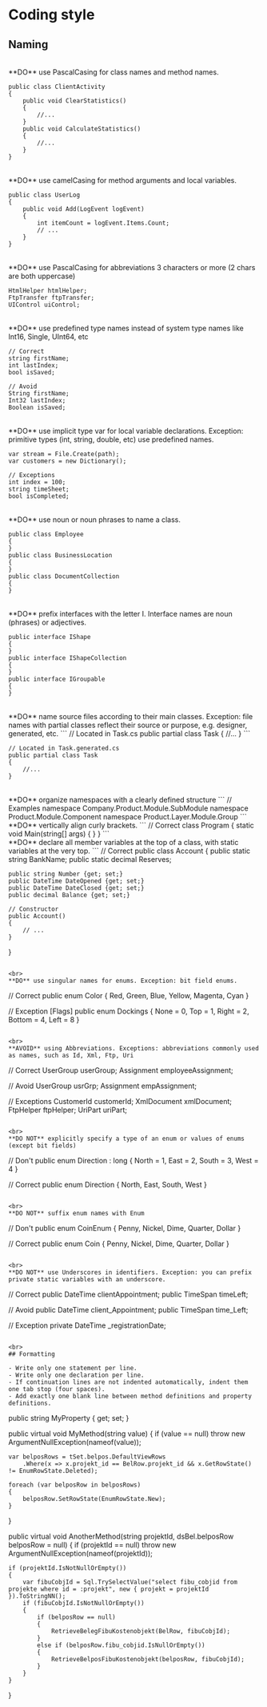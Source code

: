 # Coding style

## Naming

<br>
**DO** use PascalCasing for class names and method names.

```
public class ClientActivity
{
    public void ClearStatistics()
    {
        //...
    }
    public void CalculateStatistics()
    {
        //...
    }
}
```

<br>
**DO** use camelCasing for method arguments and local variables.

```
public class UserLog
{
    public void Add(LogEvent logEvent)
    {
        int itemCount = logEvent.Items.Count;
        // ...
    }
}
```

<br>
**DO** use PascalCasing for abbreviations 3 characters or more (2 chars are both uppercase)

```
HtmlHelper htmlHelper;
FtpTransfer ftpTransfer;
UIControl uiControl;
```

<br>
**DO** use predefined type names instead of system type names like Int16, Single, UInt64, etc

```
// Correct
string firstName;
int lastIndex;
bool isSaved;
 
// Avoid
String firstName;
Int32 lastIndex;
Boolean isSaved;
```

<br>
**DO** use implicit type var for local variable declarations. Exception: primitive types (int, string, double, etc) use predefined names.

```
var stream = File.Create(path);
var customers = new Dictionary();
 
// Exceptions
int index = 100;
string timeSheet;
bool isCompleted;
```

<br>
**DO** use noun or noun phrases to name a class.

```
public class Employee
{
}
public class BusinessLocation
{
}
public class DocumentCollection
{
}
```

<br>
**DO** prefix interfaces with the letter I.  Interface names are noun (phrases) or adjectives.

```
public interface IShape
{
}
public interface IShapeCollection
{
}
public interface IGroupable
{
}
```

<br>
**DO** name source files according to their main classes. Exception: file names with partial classes reflect their source or purpose, e.g. designer, generated, etc.
```
// Located in Task.cs
public partial class Task
{
    //...
}
```

```
// Located in Task.generated.cs
public partial class Task
{
    //...
}
```

<br>
**DO** organize namespaces with a clearly defined structure
```
// Examples
namespace Company.Product.Module.SubModule
namespace Product.Module.Component
namespace Product.Layer.Module.Group
```

<br>
**DO** vertically align curly brackets.
```
// Correct
class Program
{
    static void Main(string[] args)
    {
    }
}
```

<br>
**DO** declare all member variables at the top of a class, with static variables at the very top.
```
// Correct
public class Account
{
    public static string BankName;
    public static decimal Reserves;
 
    public string Number {get; set;}
    public DateTime DateOpened {get; set;}
    public DateTime DateClosed {get; set;}
    public decimal Balance {get; set;}
 
    // Constructor
    public Account()
    {
        // ...
    }
}
```

<br>
**DO** use singular names for enums. Exception: bit field enums.
```
// Correct
public enum Color
{
    Red,
    Green,
    Blue,
    Yellow,
    Magenta,
    Cyan
}
 
// Exception
[Flags]
public enum Dockings
{
    None = 0,
    Top = 1, 
    Right = 2, 
    Bottom = 4,
    Left = 8
}
```

<br>
**AVOID** using Abbreviations. Exceptions: abbreviations commonly used as names, such as Id, Xml, Ftp, Uri
```
// Correct
UserGroup userGroup;
Assignment employeeAssignment;
 
// Avoid
UserGroup usrGrp;
Assignment empAssignment;
 
// Exceptions
CustomerId customerId;
XmlDocument xmlDocument;
FtpHelper ftpHelper;
UriPart uriPart;
```

<br>
**DO NOT** explicitly specify a type of an enum or values of enums (except bit fields)
```
// Don't
public enum Direction : long
{
    North = 1,
    East = 2,
    South = 3,
    West = 4
}
 
// Correct
public enum Direction
{
    North,
    East,
    South,
    West
}
```

<br>
**DO NOT** suffix enum names with Enum

```
// Don't
public enum CoinEnum
{
    Penny,
    Nickel,
    Dime,
    Quarter,
    Dollar
}
 
// Correct
public enum Coin
{
    Penny,
    Nickel,
    Dime,
    Quarter,
    Dollar
}
```

<br>
**DO NOT** use Underscores in identifiers. Exception: you can prefix private static variables with an underscore.

```
// Correct
public DateTime clientAppointment;
public TimeSpan timeLeft;
 
// Avoid
public DateTime client_Appointment;
public TimeSpan time_Left;
 
// Exception
private DateTime _registrationDate;
```

<br>
## Formatting

- Write only one statement per line.
- Write only one declaration per line.
- If continuation lines are not indented automatically, indent them one tab stop (four spaces).
- Add exactly one blank line between method definitions and property definitions.

```
public string MyProperty { get; set; }

public virtual void MyMethod(string value)
{
    if (value == null) throw new ArgumentNullException(nameof(value));

    var belposRows = tSet.belpos.DefaultViewRows
        .Where(x => x.projekt_id == BelRow.projekt_id && x.GetRowState() != EnumRowState.Deleted);

    foreach (var belposRow in belposRows)
    {
        belposRow.SetRowState(EnumRowState.New);
    }
}

public virtual void AnotherMethod(string projektId, dsBel.belposRow belposRow = null)
{
    if (projektId == null) throw new ArgumentNullException(nameof(projektId));

    if (projektId.IsNotNullOrEmpty())
    {
        var fibuCobjId = Sql.TrySelectValue("select fibu_cobjid from projekte where id = :projekt", new { projekt = projektId }).ToStringNN();
        if (fibuCobjId.IsNotNullOrEmpty())
        {
            if (belposRow == null)
            {
                RetrieveBelegFibuKostenobjekt(BelRow, fibuCobjId);
            }
            else if (belposRow.fibu_cobjid.IsNullOrEmpty())
            {
                RetrieveBelposFibuKostenobjekt(belposRow, fibuCobjId);
            }
        }
    }
}
```


